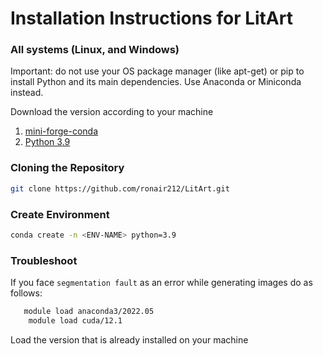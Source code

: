 # Installation Instructions for LitArt

### All systems (Linux, and Windows)

Important: do not use your OS package manager (like apt-get) or pip to install Python and its main dependencies. Use Anaconda or Miniconda instead.

Download the version according to your machine
1. <a href="https://github.com/conda-forge/miniforge">mini-forge-conda</a>  
2. <a href="https://www.python.org/downloads/">Python 3.9</a>

### Cloning the Repository
```bash
git clone https://github.com/ronair212/LitArt.git
```

### Create Environment
```bash
conda create -n <ENV-NAME> python=3.9
```

### Troubleshoot

If you face ```segmentation fault``` as an error while generating images do as follows: <br>
```bash
   module load anaconda3/2022.05
    module load cuda/12.1
```

Load the version that is already installed on your machine


